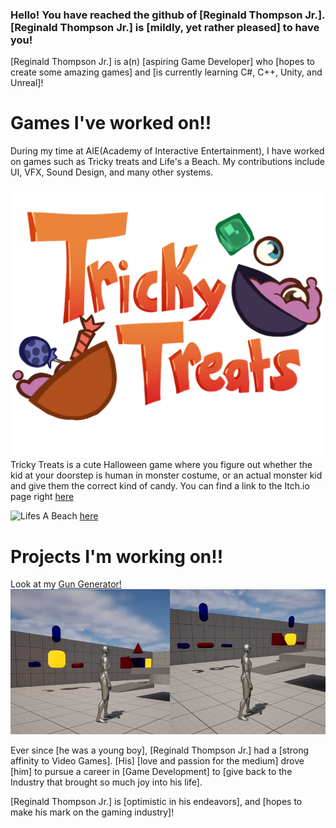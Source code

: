 ### Hello! You have reached the github of [Reginald Thompson Jr.]. [Reginald Thompson Jr.] is [mildly, yet rather pleased] to have you!

[Reginald Thompson Jr.] is a(n) [aspiring Game Developer] who [hopes to create some amazing games] and [is currently learning C#, C++, Unity, and Unreal]!

# Games I've worked on!!

During my time at AIE(Academy of Interactive Entertainment), I have worked on games such as Tricky treats and Life's a Beach. My contributions include UI, VFX, Sound Design, and many other systems.

![Tricky Treats](https://github.com/RJT800/RJT800/blob/main/image_2025-06-26_124533002.png?raw=true)
Tricky Treats is a cute Halloween game where you figure out whether the kid at your doorstep is human in monster costume, or an actual monster kid and give them the correct kind of candy.
You can find a link to the Itch.io page right [here](https://trickytreats.itch.io/tricky-treats)

![Lifes A Beach](https://github.com/RJT800/RJT800/blob/main/LAB_ItchBanner.png?raw=true)
[here](https://lifesabeachaie.itch.io/lifes-a-beach)
# Projects I'm working on!!

Look at my [Gun Generator!](https://github.com/RJT800/TPTCPP)
![Look at my Gun Generator!](https://github.com/RJT800/RJT800/blob/main/GunGenExamplePicture.jpg?raw=true)

Ever since [he was a young boy], [Reginald Thompson Jr.] had a [strong affinity to Video Games]. [His] [love and passion for the medium] drove [him] to pursue a career in [Game Development] to [give back to the Industry that brought so much joy into his life].

[Reginald Thompson Jr.] is [optimistic in his endeavors], and [hopes to make his mark on the gaming industry]!

<!--
**RJT800/RJT800** is a ✨ _special_ ✨ repository because its `README.md` (this file) appears on your GitHub profile.

Here are some ideas to get you started:

- 🔭 I’m currently working on ...
- 🌱 I’m currently learning ...
- 👯 I’m looking to collaborate on ...
- 🤔 I’m looking for help with ...
- 💬 Ask me about ...
- 📫 How to reach me: ...
- 😄 Pronouns: ...
- ⚡ Fun fact: ...
-->
